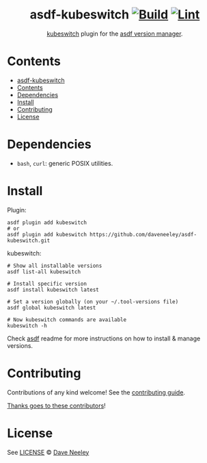 <div align="center">

# asdf-kubeswitch [![Build](https://github.com/daveneeley/asdf-kubeswitch/actions/workflows/build.yml/badge.svg)](https://github.com/daveneeley/asdf-kubeswitch/actions/workflows/build.yml) [![Lint](https://github.com/daveneeley/asdf-kubeswitch/actions/workflows/lint.yml/badge.svg)](https://github.com/daveneeley/asdf-kubeswitch/actions/workflows/lint.yml)

[kubeswitch](https://github.com/danielfoehrKn/kubeswitch) plugin for the [asdf version manager](https://asdf-vm.com).

</div>

# Contents

- [asdf-kubeswitch  ](#asdf-kubeswitch--)
- [Contents](#contents)
- [Dependencies](#dependencies)
- [Install](#install)
- [Contributing](#contributing)
- [License](#license)

# Dependencies

- `bash`, `curl`: generic POSIX utilities.

# Install

Plugin:

```shell
asdf plugin add kubeswitch
# or
asdf plugin add kubeswitch https://github.com/daveneeley/asdf-kubeswitch.git
```

kubeswitch:

```shell
# Show all installable versions
asdf list-all kubeswitch

# Install specific version
asdf install kubeswitch latest

# Set a version globally (on your ~/.tool-versions file)
asdf global kubeswitch latest

# Now kubeswitch commands are available
kubeswitch -h
```

Check [asdf](https://github.com/asdf-vm/asdf) readme for more instructions on how to
install & manage versions.

# Contributing

Contributions of any kind welcome! See the [contributing guide](contributing.md).

[Thanks goes to these contributors](https://github.com/daveneeley/asdf-kubeswitch/graphs/contributors)!

# License

See [LICENSE](LICENSE) © [Dave Neeley](https://github.com/daveneeley/)
